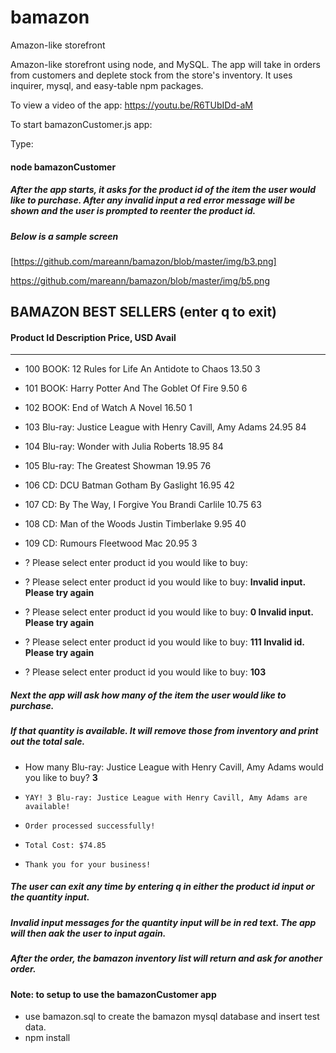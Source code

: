 # bamazon
Amazon-like storefront 

Amazon-like storefront using node, and MySQL. The app will take in orders from customers and deplete stock from the store's inventory.
It uses inquirer, mysql, and easy-table npm packages.

To view a video of the app:
https://youtu.be/R6TUbIDd-aM 

To start bamazonCustomer.js app:

Type:
#### node bamazonCustomer

##### After the app starts, it asks for the product id of the item the user would like to purchase. After any invalid input a red error message will be shown and the user is prompted to reenter the product id.

##### Below is a sample screen
[https://github.com/mareann/bamazon/blob/master/img/b3.png]

https://github.com/mareann/bamazon/blob/master/img/b5.png

   ##     BAMAZON BEST SELLERS        (enter q to exit)

#### Product Id  Description                                            Price, USD  Avail
----------  -----------------------------------------------------  ----------  -----
* 100         BOOK:    12 Rules for Life An Antidote to Chaos             13.50  3
* 101         BOOK:    Harry Potter And The Goblet Of Fire                 9.50  6
* 102         BOOK:    End of Watch A Novel                               16.50  1
* 103         Blu-ray: Justice League with Henry Cavill, Amy Adams        24.95  84
* 104         Blu-ray: Wonder with Julia Roberts                          18.95  84
* 105         Blu-ray: The Greatest Showman                               19.95  76
* 106         CD:      DCU Batman Gotham By Gaslight                      16.95  42
* 107         CD:      By The Way, I Forgive You Brandi Carlile           10.75  63
* 108         CD:      Man of the Woods Justin Timberlake                  9.95  40
* 109         CD:      Rumours Fleetwood Mac                              20.95  3

* ?   Please select enter product id you would like to buy: 

* ?   Please select enter product id you would like to buy:    **Invalid input. Please try again**
* ?   Please select enter product id you would like to buy:  **0  Invalid input. Please try again**
* ?   Please select enter product id you would like to buy:  **111  Invalid id. Please try again**
* ?   Please select enter product id you would like to buy:  **103**


##### Next the app will ask how many of the item the user would like to purchase. 
##### If that quantity is available. It will remove those from inventory and print out the total sale.

*   How many Blu-ray: Justice League with Henry Cavill, Amy Adams would you like to buy? **3**
*     YAY! 3 Blu-ray: Justice League with Henry Cavill, Amy Adams are available!
*     Order processed successfully!
*     Total Cost: $74.85
*     Thank you for your business!

##### The user can exit any time by entering q in either the product id input or the quantity input. 

##### Invalid input messages for the quantity input will be in red text. The app will then aak the user to input again.

##### After the order, the bamazon inventory list will return and ask for another order.


#### Note: to setup to use the bamazonCustomer app
 * use bamazon.sql to create the bamazon mysql database and insert test data.
 * npm install






